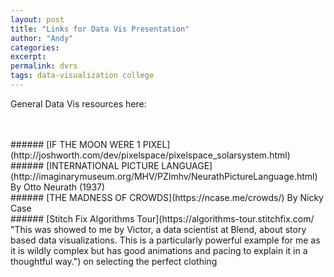 ```yaml
---
layout: post
title: "Links for Data Vis Presentation"
author: "Andy"
categories:
excerpt:
permalink: dvrs
tags: data-visualization college
---
```


General Data Vis resources here: []()

<br>
<br>
###### [IF THE MOON WERE 1 PIXEL](http://joshworth.com/dev/pixelspace/pixelspace_solarsystem.html)
<br>
###### [INTERNATIONAL PICTURE LANGUAGE](http://imaginarymuseum.org/MHV/PZImhv/NeurathPictureLanguage.html) By Otto Neurath (1937)
<br>
###### [THE MADNESS OF CROWDS](https://ncase.me/crowds/) By Nicky Case
<br>
###### [Stitch Fix Algorithms Tour](https://algorithms-tour.stitchfix.com/ "This was showed to me by Victor, a data scientist at Blend, about story based data visualizations. This is a particularly powerful example for me as it is wildly complex but has good animations and pacing to explain it in a thoughtful way.") on selecting the perfect clothing
<br>
